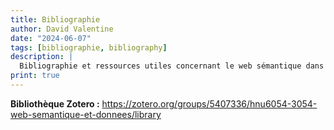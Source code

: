 ```yaml
---
title: Bibliographie
author: David Valentine
date: "2024-06-07"
tags: [bibliographie, bibliography]
description: |
  Bibliographie et ressources utiles concernant le web sémantique dans le cadre du cours HNU6054.
print: true
---
```

**Bibliothèque Zotero :** https://zotero.org/groups/5407336/hnu6054-3054-web-semantique-et-donnees/library